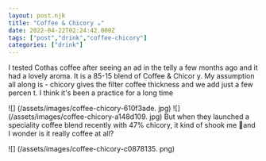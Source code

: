 ```yaml
---
layout: post.njk
title: "Coffee & Chicory ☕"
date: 2022-04-22T02:24:42.000Z
tags: ["post","drink","coffee-chicory"]
categories: ["drink"]
---
```


I tested Cothas coffee after seeing an ad in the telly a few months ago and it had a lovely aroma. It is a 85-15 blend of Coffee & Chicor
y. My assumption all along is - chicory gives the filter coffee thickness and we add just a few percen
t. I think it's been a practice for a long time

![] (/assets/images/coffee-chicory-610f3ade. jpg) ![] (/assets/images/coffee-chicory-a148d109. jpg) But when they launched a speciality coffee blend recently with 47% chicory, it kind of shook me 🤦and I wonder is it really coffee at all?

![] (/assets/images/coffee-chicory-c0878135. png)

